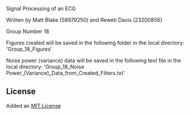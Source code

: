 Signal Processing of an ECG

Written by Matt Blake (58979250) and Reweti Davis (23200856)
         
Group Number 18
 
Figures created will be saved in the following folder in the local directory:
'Group_18_Figures'

Noise power (variance) data will be saved in the following text file in the
local directory:
'Group_18_Noise Power_(Variance)_Data_from_Created_Filters.txt'

## License
Added an [MIT License](LICENSE)
